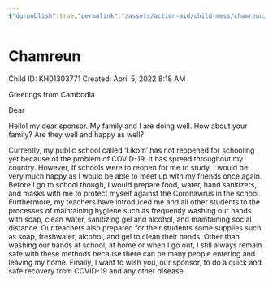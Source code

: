 ```yaml
---
{"dg-publish":true,"permalink":"/assets/action-aid/child-mess/chamreun/"}
---
```


# Chamreun

Child ID: KH01303771
Created: April 5, 2022 8:18 AM

Greetings from Cambodia

Dear

Hello! my dear sponsor. My family and I are doing well. How about your family? Are they well and happy as well?

Currently, my public school called ‘Likom’ has not reopened for schooling yet because of the problem of COVID-19. It has spread throughout my country. However, if schools were to reopen for me to study, I would be very much happy as I would be able to meet up with my friends once again. Before I go to school though, I would prepare food, water, hand sanitizers, and masks with me to protect myself against the Coronavirus in the school. Furthermore, my teachers have introduced me and all other students to the processes of maintaining hygiene such as frequently washing our hands with soap, clean water, sanitizing gel and alcohol, and maintaining social distance. Our teachers also prepared for their students some supplies such as soap, freshwater, alcohol, and gel to clean their hands. Other than washing our hands at school, at home or when I go out, I still always remain safe with these methods because there can be many people entering and leaving my home. Finally, I want to wish you, our sponsor, to do a quick and safe recovery from COVID-19 and any other disease.